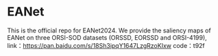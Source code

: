 # EANet
This is the official repo for EANet2024.
We provide the saliency maps of EANet on three ORSI-SOD datasets (ORSSD, EORSSD and ORSI-4199), link：https://pan.baidu.com/s/18Sh3ipqY1647LzgRzoKIxw  code：t92f
